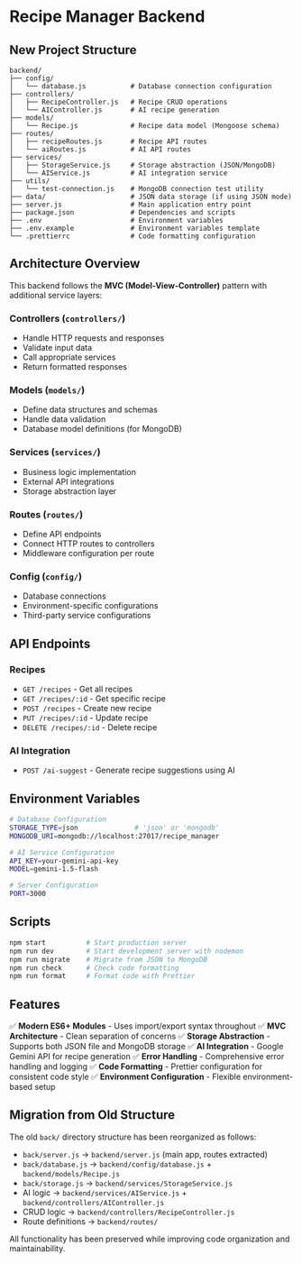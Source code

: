 # Recipe Manager Backend

## New Project Structure

```
backend/
├── config/
│   └── database.js           # Database connection configuration
├── controllers/
│   ├── RecipeController.js   # Recipe CRUD operations
│   └── AIController.js       # AI recipe generation
├── models/
│   └── Recipe.js             # Recipe data model (Mongoose schema)
├── routes/
│   ├── recipeRoutes.js       # Recipe API routes
│   └── aiRoutes.js           # AI API routes
├── services/
│   ├── StorageService.js     # Storage abstraction (JSON/MongoDB)
│   └── AIService.js          # AI integration service
├── utils/
│   └── test-connection.js    # MongoDB connection test utility
├── data/                     # JSON data storage (if using JSON mode)
├── server.js                 # Main application entry point
├── package.json              # Dependencies and scripts
├── .env                      # Environment variables
├── .env.example              # Environment variables template
└── .prettierrc               # Code formatting configuration
```

## Architecture Overview

This backend follows the **MVC (Model-View-Controller)** pattern with additional service layers:

### Controllers (`controllers/`)
- Handle HTTP requests and responses
- Validate input data
- Call appropriate services
- Return formatted responses

### Models (`models/`)
- Define data structures and schemas
- Handle data validation
- Database model definitions (for MongoDB)

### Services (`services/`)
- Business logic implementation
- External API integrations
- Storage abstraction layer

### Routes (`routes/`)
- Define API endpoints
- Connect HTTP routes to controllers
- Middleware configuration per route

### Config (`config/`)
- Database connections
- Environment-specific configurations
- Third-party service configurations

## API Endpoints

### Recipes
- `GET /recipes` - Get all recipes
- `GET /recipes/:id` - Get specific recipe
- `POST /recipes` - Create new recipe
- `PUT /recipes/:id` - Update recipe
- `DELETE /recipes/:id` - Delete recipe

### AI Integration
- `POST /ai-suggest` - Generate recipe suggestions using AI

## Environment Variables

```bash
# Database Configuration
STORAGE_TYPE=json              # 'json' or 'mongodb'
MONGODB_URI=mongodb://localhost:27017/recipe_manager

# AI Service Configuration
API_KEY=your-gemini-api-key
MODEL=gemini-1.5-flash

# Server Configuration
PORT=3000
```

## Scripts

```bash
npm start          # Start production server
npm run dev        # Start development server with nodemon
npm run migrate    # Migrate from JSON to MongoDB
npm run check      # Check code formatting
npm run format     # Format code with Prettier
```

## Features

✅ **Modern ES6+ Modules** - Uses import/export syntax throughout
✅ **MVC Architecture** - Clean separation of concerns
✅ **Storage Abstraction** - Supports both JSON file and MongoDB storage
✅ **AI Integration** - Google Gemini API for recipe generation
✅ **Error Handling** - Comprehensive error handling and logging
✅ **Code Formatting** - Prettier configuration for consistent code style
✅ **Environment Configuration** - Flexible environment-based setup

## Migration from Old Structure

The old `back/` directory structure has been reorganized as follows:

- `back/server.js` → `backend/server.js` (main app, routes extracted)
- `back/database.js` → `backend/config/database.js` + `backend/models/Recipe.js`
- `back/storage.js` → `backend/services/StorageService.js`
- AI logic → `backend/services/AIService.js` + `backend/controllers/AIController.js`
- CRUD logic → `backend/controllers/RecipeController.js`
- Route definitions → `backend/routes/`

All functionality has been preserved while improving code organization and maintainability.